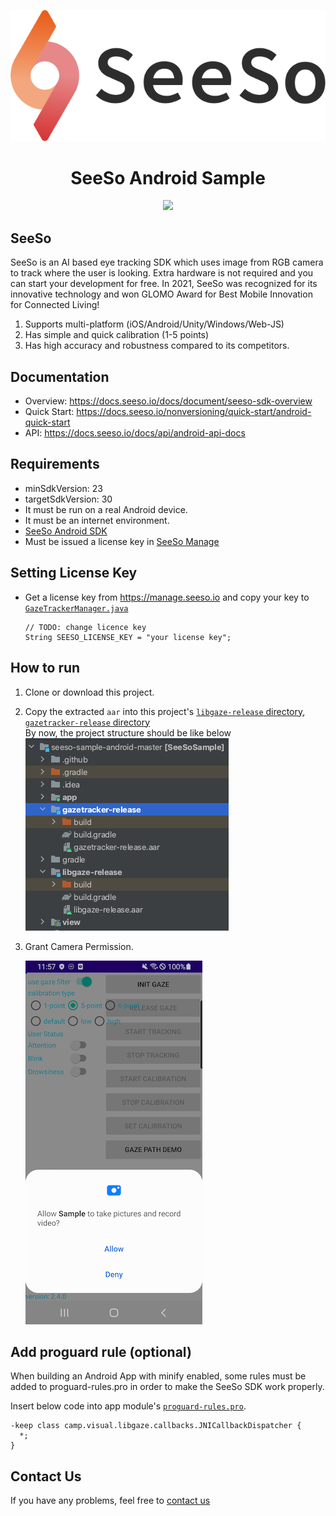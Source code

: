 <p align="center">
    <img src="/image/seeso_logo.png">
</p>
<div align="center">
    <h1>SeeSo Android Sample</h1>
    <a href="https://github.com/visualcamp/seeso-sample-android/releases" alt="release">
        <img src="https://img.shields.io/badge/version-3.0.0-blue" />
    </a>
</div>

## SeeSo
SeeSo is an AI based eye tracking SDK which uses image from RGB camera to track where the user is looking.
Extra hardware is not required and you can start your development for free.
In 2021, SeeSo was recognized for its innovative technology and won GLOMO Award for Best Mobile Innovation for Connected Living!
1. Supports multi-platform (iOS/Android/Unity/Windows/Web-JS)
2. Has simple and quick calibration (1-5 points)
3. Has high accuracy and robustness compared to its competitors.


## Documentation
* Overview: https://docs.seeso.io/docs/document/seeso-sdk-overview
* Quick Start: https://docs.seeso.io/nonversioning/quick-start/android-quick-start
* API: https://docs.seeso.io/docs/api/android-api-docs

## Requirements
* minSdkVersion: 23
* targetSdkVersion: 30
* It must be run on a real Android device.
* It must be an internet environment.
* [SeeSo Android SDK](https://manage.seeso.io/)
* Must be issued a license key in [SeeSo Manage](https://manage.seeso.io/)

## Setting License Key
* Get a license key from https://manage.seeso.io and copy your key to [`GazeTrackerManager.java`](/app/src/main/java/visual/camp/sample/app/GazeTrackerManager.java#L41)
   ```
   // TODO: change licence key
   String SEESO_LICENSE_KEY = "your license key";
   ```

## How to run
1. Clone or download this project.
2. Copy the extracted `aar` into this project's [`libgaze-release` directory](libgaze-release/), [`gazetracker-release` directory](gazetracker-release/)  
    By now, the project structure should be like below  
    ![](image/android/1.png)
3. Grant Camera Permission.

    ![](image/android/2.png)

## Add proguard rule (optional)
When building an Android App with minify enabled, some rules must be added to proguard-rules.pro in order to make the SeeSo SDK work properly.

Insert below code into app module's [`proguard-rules.pro`](app/proguard-rules.pro).
```
-keep class camp.visual.libgaze.callbacks.JNICallbackDispatcher {
  *;
}
```
      
## Contact Us
If you have any problems, feel free to [contact us](https://seeso.io/Contact-Us) 
